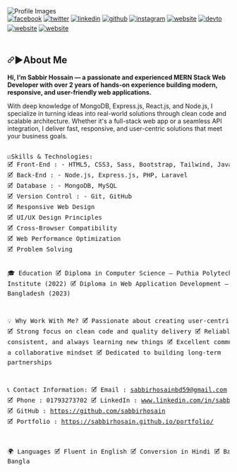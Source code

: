 <img src="https://media.licdn.com/dms/image/v2/D5616AQFFSIg97uCtgQ/profile-displaybackgroundimage-shrink_350_1400/profile-displaybackgroundimage-shrink_350_1400/0/1693482834790?e=1750291200&v=beta&t=CcprzLNIbXSM5paKtSmCBvZT3ESO-BWLTJuuVVnCo1Q" alt="Profile Images">
<!--socail media-->
<div class="socail">
<!--facebook-->
<a href="https://www.facebook.com/sabbirrahman2002" target="new">
<img src=https://img.shields.io/badge/facebook-%232E87FB.svg?&style=for-the-badge&logo=facebook&logoColor=white alt=facebook style="margin-bottom: 5px;" /></a>
<!--twitter-->
<a href="#" target="new">
<img src=https://img.shields.io/badge/twitter-%2300acee.svg?&style=for-the-badge&logo=twitter&logoColor=white alt=twitter style="margin-bottom: 5px;" /></a>
<!--linkedin-->
<a href="https://www.linkedin.com/in/sabbirhosain/" target="_blank">
<img src=https://img.shields.io/badge/linkedin-%231E77B5.svg?&style=for-the-badge&logo=linkedin&logoColor=white alt=linkedin style="margin-bottom: 5px;" /></a>
<!--github-->
<a href="https://github.com/sabbirhosain" target="new">
<img src=https://img.shields.io/badge/github-%23c9510c.svg?&style=for-the-badge&logo=github&logoColor=white alt=github style="margin-bottom: 5px;" /></a>
<!--instragram-->
<a href="#" target="new">
<img src=https://img.shields.io/badge/instagram-%23800080.svg?&style=for-the-badge&logo=instagram&logoColor=white alt=instagram style="margin-bottom: 5px;" /></a>
<!--website-->
<a href="#" target="new">
<img src=https://img.shields.io/badge/website-%23ff0000.svg?&style=for-the-badge&logo=Google-Chrome&logoColor=white alt=website style="margin-bottom: 5px;" /></a>
<!--div deio-->
<a href="#" target="new">
<img src=https://img.shields.io/badge/dev.to-%2308090A.svg?&style=for-the-badge&logo=dev.to&logoColor=white alt=devto style="margin-bottom: 5px;" /></a>
<!--fiverr-->
<a href="https://www.fiverr.com/quick_devlopers" target="_blank">
<img src=https://img.shields.io/badge/fiverr-%231DBF73.svg?&style=for-the-badge&logo=fiverr&logoColor=white alt=website style="margin-bottom: 5px;" /></a>
<!--upwork-->
<a href="https://www.upwork.com/freelancers/~01b4e9f7c92e5c7d4f" target="_blank">
<img src=https://img.shields.io/badge/upwork-%c14438.svg?&style=for-the-badge&logo=upwork&logoColor=white alt=website style="margin-bottom: 5px;" /></a>
</div><br>
<!--discription-->
<h2 dir="auto"><a id="user-content--about-me" class="anchor" aria-hidden="true" tabindex="-1" href="#-about-me"><svg class="octicon octicon-link" viewBox="0 0 16 16" version="1.1" width="16" height="16" aria-hidden="true"><path d="m7.775 3.275 1.25-1.25a3.5 3.5 0 1 1 4.95 4.95l-2.5 2.5a3.5 3.5 0 0 1-4.95 0 .751.751 0 0 1 .018-1.042.751.751 0 0 1 1.042-.018 1.998 1.998 0 0 0 2.83 0l2.5-2.5a2.002 2.002 0 0 0-2.83-2.83l-1.25 1.25a.751.751 0 0 1-1.042-.018.751.751 0 0 1-.018-1.042Zm-4.69 9.64a1.998 1.998 0 0 0 2.83 0l1.25-1.25a.751.751 0 0 1 1.042.018.751.751 0 0 1 .018 1.042l-1.25 1.25a3.5 3.5 0 1 1-4.95-4.95l2.5-2.5a3.5 3.5 0 0 1 4.95 0 .751.751 0 0 1-.018 1.042.751.751 0 0 1-1.042.018 1.998 1.998 0 0 0-2.83 0l-2.5 2.5a1.998 1.998 0 0 0 0 2.83Z"></path></svg></a>▶About Me</h2>
<strong>Hi, I’m Sabbir Hossain — a passionate and experienced MERN Stack Web Developer with over 2 years of hands-on experience building modern, responsive, and user-friendly web applications. </strong>
<p>With deep knowledge of MongoDB, Express.js, React.js, and Node.js, I specialize in turning ideas into real-world solutions through clean code and scalable architecture. Whether it's a full-stack web app or a seamless API integration, I deliver fast, responsive, and user-centric solutions that meet your business goals.</p>
<pre>  
☑️Skills & Technologies:
🗹 Front-End : - HTML5, CSS3, Sass, Bootstrap, Tailwind, JavaScript, jQuery, React JS.
🗹 Back-End : - Node.js, Express.js, PHP, Laravel
🗹 Database : - MongoDB, MySQL
🗹 Version Control : - Git, GitHub
🗹 Responsive Web Design
🗹 UI/UX Design Principles
🗹 Cross-Browser Compatibility
🗹 Web Performance Optimization
🗹 Problem Solving

🎓 Education
🗹 Diploma in Computer Science — Puthia Polytechnic Institute (2022)
🗹 Diploma in Web Application Development — CodersTrust Bangladesh (2023)

💡 Why Work With Me?
🗹 Passionate about creating user-centric designs
🗹 Strong focus on clean code and quality delivery
🗹 Reliable, consistent, and always learning new things
🗹 Excellent communication and a collaborative mindset
🗹 Dedicated to building long-term partnerships

📞 Contact Information:
🗹 Email : sabbirhosainbd59@gmail.com
🗹 Phone : 01793273702
🗹 LinkedIn : www.linkedin.com/in/sabbirhosain
🗹 GitHub : https://github.com/sabbirhosain
🗹 Portfolio : https://sabbirhosain.github.io/portfolio/

🌍 Languages
🗹 Fluent in English
🗹 Conversion in Hindi
🗹 Basic in Bangla
</pre>
